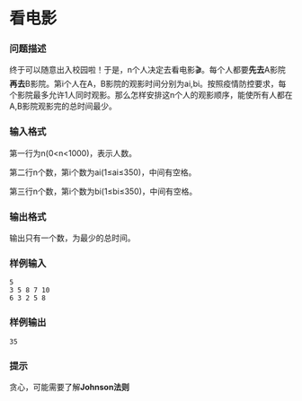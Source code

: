 # 看电影



### 问题描述

终于可以随意出入校园啦！于是，n个人决定去看电影🎬。每个人都要**先去**A影院**再去**B影院。第i个人在A，B影院的观影时间分别为ai,bi。按照疫情防控要求，每个影院最多允许1人同时观影。那么怎样安排这n个人的观影顺序，能使所有人都在A,B影院观影完的总时间最少。



### 输入格式

第一行为n(0<n<1000)，表示人数。

第二行n个数，第i个数为ai(1≤ai≤350)，中间有空格。

第三行n个数，第i个数为bi(1≤bi≤350)，中间有空格。

### 输出格式

输出只有一个数，为最少的总时间。

### 样例输入

```
5
3 5 8 7 10
6 3 2 5 8
```



### 样例输出

```
35
```





### 提示

贪心，可能需要了解**Johnson法则**